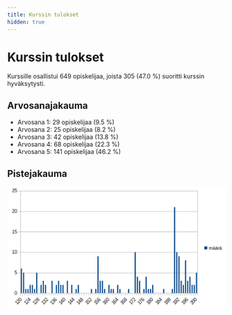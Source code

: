 ```yaml
---
title: Kurssin tulokset
hidden: true
---
```


# Kurssin tulokset

Kurssille osallistui 649 opiskelijaa, joista 305 (47.0 %) suoritti kurssin hyväksytysti.

## Arvosanajakauma

* Arvosana 1: 29 opiskelijaa (9.5 %)
* Arvosana 2: 25 opiskelijaa (8.2 %)
* Arvosana 3: 42 opiskelijaa (13.8 %)
* Arvosana 4: 68 opiskelijaa (22.3 %)
* Arvosana 5: 141 opiskelijaa (46.2 %)

## Pistejakauma

<img src="jakauma.png">

